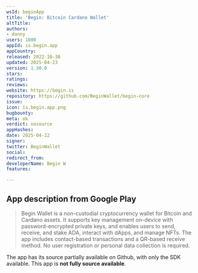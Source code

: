 ```yaml
---
wsId: beginApp
title: 'Begin: Bitcoin Cardano Wallet'
altTitle: 
authors:
- danny
users: 1000
appId: is.begin.app
appCountry: 
released: 2022-10-30
updated: 2025-04-23
version: 1.30.0
stars: 
ratings: 
reviews: 
website: https://begin.is
repository: https://github.com/BeginWallet/begin-core
issue: 
icon: is.begin.app.png
bugbounty: 
meta: ok
verdict: nosource
appHashes: 
date: 2025-04-22
signer: 
twitter: BeginWallet
social: 
redirect_from: 
developerName: Begin W
features: 

---
```


## App description from Google Play

> Begin Wallet is a non-custodial cryptocurrency wallet for Bitcoin and Cardano assets. It supports key management on-device with password-encrypted private keys, and enables users to send, receive, and stake ADA, interact with dApps, and manage NFTs. The app includes contact-based transactions and a QR-based receive method. No user registration or personal data collection is required.

The app has its source partially available on Github, with only the SDK available. This app is **not fully source available**.
